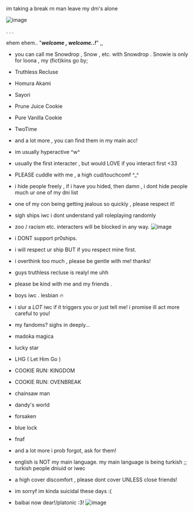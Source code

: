 im taking a break rn man leave my dm's alone





![image](https://github.com/user-attachments/assets/5d4407e3-7f79-41d8-95ea-fae1377e55ec)













.                                                                 .                                                     .

 ehem ehem.. "***welcome , welcome..!***" ,, 
 
- you can call me Snowdrop , Snow , etc. with Snowdrop . Snowie is only for loona , my (fict)kins go by;
- Truthless Recluse
- Homura Akami
- Sayori
- Prune Juice Cookie
- Pure Vanilla Cookie 
- TwoTime
- and a lot more , you can find them in my main acc!
- im usually hyperactive ^w^


- usually the first interacter , but would LOVE if you interact first <33
- PLEASE cuddle with me , a high cud/touchcomf ^_^
- i hide people freely , if i have you hided, then damn , i dont hide people much ur one of my dni list
- one of my con being getting jealous so quickly , please respect it!
- sigh ships iwc i dont understand yall roleplaying randomly
- zoo / racism etc. interacters will be blocked in any way.
![image](https://github.com/user-attachments/assets/c14308f3-5974-444a-abce-14cefb5f9c2e)

- i DONT support pr0ships.
- i will respect ur ship BUT if you respect mine first.
- i overthink too much , please be gentle with me! thanks!
 - guys truthless recluse is realyl me uhh
- please be kind with me and my friends . 
- boys iwc . lesbian :fire:
- i slur a *LOT* iwc if it triggers you or just tell me! i promise ill act more careful to you!
- my fandoms? sighs in deeply...
- madoka magica
- lucky star
- LHG ( Let Him Go )
- COOKIE RUN: KINGDOM
- COOKIE RUN: OVENBREAK
- chainsaw man
- dandy's world
- forsaken
- blue lock
- fnaf 
- and a lot more i prob forgot, ask for them!
- english is NOT my main language. my main language is being turkish ;; turkish people dniuid or iwec
- a high cover discomfort , please dont cover UNLESS close friends!
- im sorryf im kinda suicidal these days :( 
- baibai now dear!/platonic :3! 
![image](https://github.com/user-attachments/assets/6f2512fe-96f0-4b20-b112-8d532fbbf45b)



